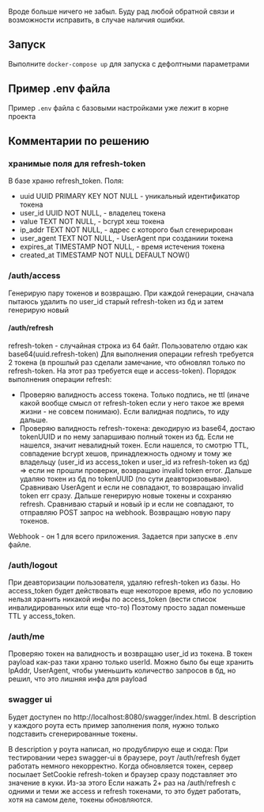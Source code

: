 Вроде больше ничего не забыл. Буду рад любой обратной связи и возможности исправить, в случае наличия ошибки.

## Запуск
Выполните `docker-compose up` для запуска с дефолтными параметрами


## Пример .env файла
Пример `.env` файла с базовыми настройками уже лежит в корне проекта 

## Комментарии по решению
### хранимые поля для refresh-token
В базе храню refresh_token. Поля:
- uuid UUID PRIMARY KEY NOT NULL - уникальный идентификатор токена
- user_id UUID NOT NULL, - владелец токена
- value TEXT NOT NULL, - bcrypt хеш токена
- ip_addr TEXT NOT NULL, - адрес с которого был сгенерирован
- user_agent TEXT NOT NULL, - UserAgent при созданиии токена
- expires_at TIMESTAMP NOT NULL, - время истечения токена
- created_at TIMESTAMP NOT NULL DEFAULT NOW()

### /auth/access
Генерирую пару токенов и возвращаю.
При каждой генерации, сначала пытаюсь удалить по user_id старый refresh-token
из бд и затем генерирую новый

#### /auth/refresh
refresh-token - случайная строка из 64 байт. Пользователю отдаю как base64(uuid.refresh-token)
Для выполнения операции refresh требуется 2 токена (в прошлый раз сделали замечание,
что обновлял только по refresh-token. На этот раз требуется еще и access-token). Порядок выполнения операции refresh:
- Проверяю валидность access токена. Только подпись, не ttl (иначе какой вообще смысл от refresh-token если у него такое же время жизни - не совсем понимаю).
Если валидная подпись, то иду дальше.
- Проверяю валидность refresh-токена: декодирую из base64, достаю tokenUUID и по нему запаршиваю полный токен из бд.
Если не нашелся, значит невалидный токен. Если нашелся, то смотрю TTL, совпадение bcrypt хешов,
принадлежность одному и тому же владельцу (user_id из access_token и user_id из refresh-token из бд) => если не прошли проверки, возвращаю invalid token error.
Дальше удаляю токен из бд по tokenUUID (по сути деавторизовываю). Сравниваю UserAgent и если не совпадают, то возвращаю invalid token err сразу.
Дальше генерирую новые токены и сохраняю refresh. Сравниваю старый и новый ip и если не совпадают, то отправляю POST запрос на webhook. Возвращаю новую пару токенов.

Webhook - он 1 для всего приложения. Задается при запуске в .env файле.

### /auth/logout
При деавторизации пользователя, удаляю refresh-token из базы. 
Но access_token будет действовать еще некоторое время, ибо по условию нельзя хранить никакой инфы по access_token (вести список инвалидированных или еще что-то)
Поэтому просто задал поменьше TTL у access_token.

### /auth/me
Проверяю токен на валидность и возвращаю user_id из токена.
В токен payload как-раз таки храню только userId. Можно было бы еще хранить IpAddr, UserAgent, чтобы уменьшить количество запросов в бд, 
но решил, что это лишняя инфа для payload

### swagger ui
Будет доступен по http://localhost:8080/swagger/index.html.
В description у каждого роута есть пример заполнения поля, нужно только подставить сгенерированные токены.

В description у роута написал, но продублирую еще и сюда: При тестировании через swagger-ui в браузере, роут /auth/refresh
будет работать немного некорректно. Когда обновляется токен, сервер посылает SetCookie refresh-token и браузер сразу подставляет это значение в куки.
Из-за этого Если нажать 2+ раз на /auth/refresh с одними и теми же access и refresh токенами, то это будет работать, хотя на самом деле, токены обновляются.

